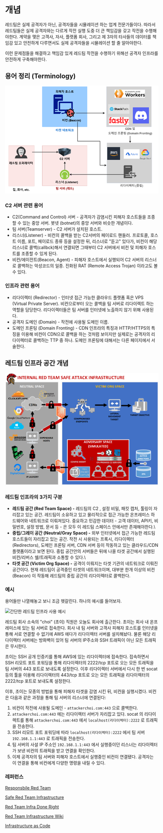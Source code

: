 # 개념

레드팀은 실제 공격자가 아닌, 공격자들을 시뮬레이션 하는 업계 전문가들이다. 따라서 레드팀들은 실제 공격자와는 다르게 작전 실행 도중 더 큰 책임감을 갖고 작전을 수행해야한다. 계약을 맺은 고객사, 자사, 플랫폼 회사, 그리고 제 3자의 타사들의 데이터를 책임감 있고 안전하게 다루면서도 실제 공격자들을 시뮬레이션 할 줄 알아야한다.

이런 문제점들을 해결하고 책임감 있게 레드팀 작전을 수행하기 위해선 공격자 인프라를 안전하게 구축해야한다.

## 용어 정리 (Terminology)

![레드팀 용어 정리](../.gitbook/assets/용어정리.drawio.png)

### C2 서버 관련 용어

* C2(Command and Control) 서버 - 공격자가 감염시킨 피해자 호스트들을 조종할 수 있는 중앙 서버. 봇넷 (botnet)의 중앙 서버와 비슷한 개념이다.
* 팀 서버(Teamserver) - C2 서버가 설치된 호스트.
* 리스너(Listener) - 비컨의 콜백을 받는 C2서버의 페이로드 핸들러. 프로토콜, 호스트 이름, 포트, 페이로드 종류 등을 설정한 뒤, 리스너로 "듣고" 있다가, 비컨이 해당 리스너로 콜백(callbck)해서 연결되면 그때부터 C2 서버에서 비컨 및 피해자 호스트를 조종할 수 있게 된다.
* 비컨/에이전트(Beacon, Agent) - 피해자 호스트에서 실행되어 C2 서버의 리스너로 콜백하는 악성코드의 일종. 진화된 RAT (Remote Access Trojan) 이라고도 볼 수 있다.

### 인프라 관련 용어

* 리다이렉터 (Redirector) - 인터넷 접근 가능한 클라우드 플랫폼 혹은 VPS (Virtual Private Server). 비컨으로부터 오는 콜백을 팀 서버로 리다이렉트 하는 역할을 담당한다. 리다이렉터들은 팀 서버를 인터넷에 노출하지 않기 위해 사용된다.
* 공격자 도메인 (Domain) - 작전에 사용될 도메인 이름.
* 도메인 프론팅 (Domain Fronting) - CDN 인프라의 특징과 HTTP/HTTPS의 특징을 이용해 비컨이 CDN으로 콜백을 하는 것처럼 보이지만 실제로는 공격자의 리다이렉터로 콜백하는 TTP 중 하나. 도메인 프론팅에 대해서는 다른 페이지에서 서술한다.&#x20;

## 레드팀 인프라 공간 개념

![https://malcomvetter.medium.com/safe-red-team-infrastructure-c5d6a0f13fac Tim MalcomVetter의 안전한 레드팀 인프라 중.](<../.gitbook/assets/image (113).png>)

### 레드팀 인프라의 3가지 구분

* **레드팀 공간 (Red Team Space) -** 레드팀의 C2 , 설정 비밀, 패킷 캡처, 툴링이 자리잡고 있는 공간. 레드팀이 소유하고 있고 물리적으로 접근 가능한 온프레미스 하드웨어와 네트워크로 이뤄져있다. 중요하고 민감한 데이터 - 고객 데이터, API키, 비밀번호, 설정 방법, 문서 등 - 은 모두 이 레드팀 스페이스 안에서만 존재해야한다.\\
* **중립/그레이 공간 (Neutral/Gray Space) -** 외부 인터넷에서 접근 가능한 레드팀 호스트들이 자리잡고 있는 공간. 작전 시 사용되는 프록시, 리다이렉터 (Redirectors), 도메인 프론팅 서버, CDN 서버 등이 작동하고 있는 클라우드/CDN 플랫폼이라고 보면 된다. 중립 공간안의 서버들은 뒤에 나올 타겟 공간에서 실행된 비컨/리버스 쉘/트래픽과 소통할 수 있다.\\
* **타겟 공간 (Victim Org Space) -** 공격이 이뤄지는 타겟 기관의 네트워크로 이뤄진 공간이다. 현재 레드팀이 공격중인 타겟의 네트워크이며, 대부분 한개 이상의 비컨 (Beacon) 이 작동해 레드팀의 중립 공간의 리다이렉터로 콜백한다.

### 예시

용어들만 나열해놓고 보니 조금 헷갈린다. 하나의 예시를 들어보자.

![간단한 레드팀 인프라 사용 예시](../.gitbook/assets/레드팀-인프라-간단.drawio\(1\).png)

레드팀 회사 소속의 "choi" (초이) 직원은 오늘도 회사에 출근한다. 초이는 회사 내 온프레미스에 있는 팀 서버로 접속한다. 회사 내 팀 서버와 고객사 피해자 호스트를 인터넷을 통해 서로 연결할 수 없기에 AWS 에다가 리다이렉터 서버를 설치해놨다. 물론 해당 리다이렉터 서버에는 방화벽이 있어 팀 서버의 IP주소와 SSH 트래픽이 아닌 모든 트래픽은 무시한다.

초이는 SSH 공개 인증키를 통해 AWS에 있는 리다이렉터에 접속한다. 접속하면서 SSH 리모트 포트 포워딩을 통해 리다이렉터의 2222/tcp 포트로 오는 모든 트래픽을 팀 서버의 443 포트로 보내도록 설정한다. 이후 리다이렉터 서버에서 다시 한 번 socat 등의 툴을 이용해 리다이렉터의 443/tcp 포트로 오는 모든 트래픽을 리다이렉터의 2222/tcp 포트로 보내도록 설정한다.

이후, 초이는 모종의 방법을 통해 피해자 타겟을 감염 시킨 뒤, 비컨을 실행시켰다. 비컨은 다음과 같은 과정을 통해 팀 서버의 리스너에 연결된다:

1. 비컨이 작전에 사용될 도메인 - `attackerchoi.com:443` 으로 콜백한다.
2. `attackerchoi.com:443` 에는 리다이렉터 서버가 자리잡고 있다. socat 의 리다이렉트를 통해 `attackerchoi.com:443` 에서 `localhost(리다이렉터):2222` 로 트래픽을 전송한다.
3. SSH 리모트 포트 포워딩에 따라 `localhost(리다이렉터):2222` 에서 팀 서버 `192.168.1.1:443` 로 트래픽을 전송한다.
4. 팀 서버의 사설 IP 주소인 `192.168.1.1:443` 에서 실행중이던 리스너는 리다이렉터가 보낸 비컨의 트래픽을 받고 연결을 확인한다.
5. 이제 공격자의 팀 서버와 피해자 호스트에서 실행중인 비컨이 연결됐다. 공격자는 이 연결을 통해 비컨에게 다양한 명령을 내릴 수 있다.

### 레퍼런스

[Responsbile Red Team](https://malcomvetter.medium.com/responsible-red-teams-1c6209fd43cc)

[Safe Red Team Infrastructure](https://malcomvetter.medium.com/safe-red-team-infrastructure-c5d6a0f13fac)

[Red Team Infra Done Right](https://notes.huskyhacks.dev/blog/red-team-infrastructure-done-right)

[Red Team Infrastructure Wiki](https://github.com/bluscreenofjeff/Red-Team-Infrastructure-Wiki)

[Infrastructure as Code](https://rastamouse.me/infrastructure-as-code-terraform-ansible/)
